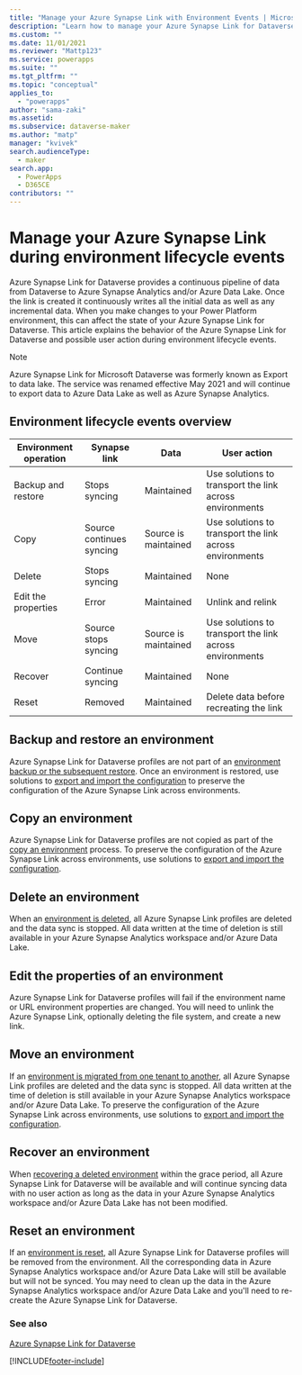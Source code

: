 ```yaml
---
title: "Manage your Azure Synapse Link with Environment Events | MicrosoftDocs"
description: "Learn how to manage your Azure Synapse Link for Dataverse profiles with Environment events."
ms.custom: ""
ms.date: 11/01/2021
ms.reviewer: "Mattp123"
ms.service: powerapps
ms.suite: ""
ms.tgt_pltfrm: ""
ms.topic: "conceptual"
applies_to: 
  - "powerapps"
author: "sama-zaki"
ms.assetid: 
ms.subservice: dataverse-maker
ms.author: "matp"
manager: "kvivek"
search.audienceType: 
  - maker
search.app: 
  - PowerApps
  - D365CE
contributors: ""
---
```


# Manage your Azure Synapse Link during environment lifecycle events



Azure Synapse Link for Dataverse provides a continuous pipeline of data from Dataverse to Azure Synapse Analytics and/or Azure Data Lake. Once the link is created it continuously writes all the initial data as well as any incremental data. When you make changes to your Power Platform environment, this can affect the state of your Azure Synapse Link for Dataverse. This article explains the behavior  of the Azure Synapse Link for Dataverse and possible user action during environment lifecycle events.

> [!NOTE]
> Azure Synapse Link for Microsoft Dataverse was formerly known as Export to data lake. The service was renamed effective May 2021 and will continue to export data to Azure Data Lake as well as Azure Synapse Analytics.

## Environment lifecycle events overview

|Environment operation |Synapse link          |Data                  |User action           |
|----------------------|----------------------|----------------------|----------------------|
|Backup and restore |Stops syncing |Maintained |Use solutions to transport the link across environments |
|Copy |Source continues syncing |Source is maintained |Use solutions to transport the link across environments |
|Delete |Stops syncing |Maintained |None |
|Edit the properties |Error |Maintained |Unlink and relink |
|Move |Source stops syncing |Source is maintained |Use solutions to transport the link across environments |
|Recover |Continue syncing |Maintained |None |
|Reset |Removed |Maintained |Delete data before recreating the link |

## Backup and restore an environment

Azure Synapse Link for Dataverse profiles are not part of an [environment backup or the subsequent restore](/power-platform/admin/backup-restore-environments). Once an environment is restored, use solutions to [export and import the configuration](./azure-synapse-link-solution.md) to preserve the configuration of the Azure Synapse Link across environments.

## Copy an environment

Azure Synapse Link for Dataverse profiles are not copied as part of the [copy an environment](/power-platform/admin/copy-environment) process. To preserve the configuration of the Azure Synapse Link across environments, use solutions to [export and import the configuration](./azure-synapse-link-solution.md).

## Delete an environment

When an [environment is deleted](/power-platform/admin/delete-environment), all Azure Synapse Link profiles are deleted and the data sync is stopped. All data written at the time of deletion is still available in your Azure Synapse Analytics workspace and/or Azure Data Lake.

## Edit the properties of an environment

Azure Synapse Link for Dataverse profiles will fail if the environment name or URL environment properties are changed. You will need to unlink the Azure Synapse Link, optionally deleting the file system, and create a new link.

## Move an environment

If an [environment is migrated from one tenant to another](/power-platform/admin/move-environment-tenant), all Azure Synapse Link profiles are deleted and the data sync is stopped. All data written at the time of deletion is still available in your Azure Synapse Analytics workspace and/or Azure Data Lake. To preserve the configuration of the Azure Synapse Link across environments, use solutions to [export and import the configuration](./azure-synapse-link-solution.md).

## Recover an environment

When [recovering a deleted environment](/power-platform/admin/recover-environment) within the grace period, all Azure Synapse Link for Dataverse will be available and will continue syncing data with no user action as long as the data in your Azure Synapse Analytics workspace and/or Azure Data Lake has not been modified.

## Reset an environment

If an [environment is reset](/power-platform/admin/reset-environment), all Azure Synapse Link for Dataverse profiles will be removed from the environment. All the corresponding data in Azure Synapse Analytics workspace and/or Azure Data Lake will still be available but will not be synced. You may need to clean up the data in the Azure Synapse Analytics workspace and/or Azure Data Lake and you'll need to re-create the Azure Synapse Link for Dataverse.

### See also

[Azure Synapse Link for Dataverse](./export-to-data-lake.md)

[!INCLUDE[footer-include](../../includes/footer-banner.md)]
